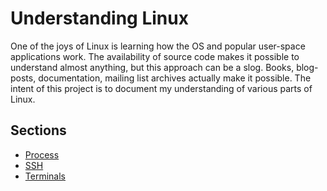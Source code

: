 # Understanding Linux

One of the joys of Linux is learning how the OS and popular user-space applications work. The availability of source code makes it possible to understand almost anything, but this approach can be a slog. Books, blog-posts, documentation, mailing list archives actually make it possible. The intent of this project is to document my understanding of various parts of Linux.

## Sections
* [Process](process.md)
* [SSH](ssh.md)
* [Terminals](terminals.md)
